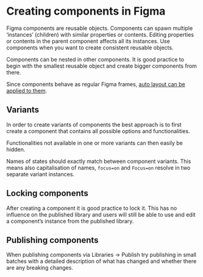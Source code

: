 # Creating components in Figma

Figma components are reusable objects. Components can spawn multiple ‘instances’ (children) with similar properties or contents. Editing properties or contents in the parent component affects all its instances. Use components when you want to create consistent reusable objects.

Components can be nested in other components. It is good practice to begin with the smallest reusable object and create bigger components from there.

Since components behave as regular Figma frames, [auto layout can be applied to them](figma-autolayout.md).

## Variants

In order to create variants of components the best approach is to first create a component that contains all possible options and functionalities.

Functionalities not available in one or more variants can then easily be hidden.

Names of states should exactly match between component variants. This means also capitalisation of names, `focus=on` and `Focus=on` resolve in two separate variant instances.

## Locking components

After creating a component it is good practice to lock it. This has no influence on the published library and users will still be able to use and edit a component’s instance from the published library.

## Publishing components

When publishing components via Libraries → Publish try publishing in small batches with a detailed description of what has changed and whether there are any breaking changes.

